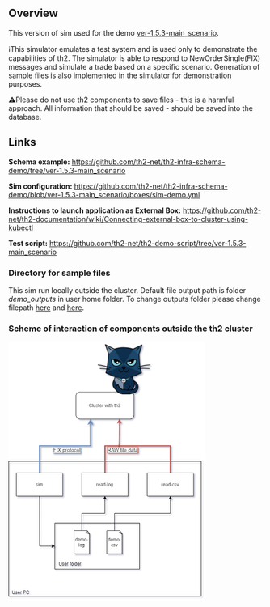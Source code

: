 ## Overview
This version of sim used for the demo [ver-1.5.3-main_scenario](https://github.com/th2-net/th2-infra-schema-demo/tree/ver-1.5.3-main_scenario).

ℹ️This simulator emulates a test system and is used only to demonstrate the capabilities of th2. 
The simulator is able to respond to NewOrderSingle(FIX) messages and simulate a trade based on a specific scenario. 
Generation of sample files is also implemented in the simulator for demonstration purposes. 

⚠️Please do not use th2 components to save files - this is a harmful approach. 
All information that should be saved - should be saved into the database.


## Links
**Schema example:** https://github.com/th2-net/th2-infra-schema-demo/tree/ver-1.5.3-main_scenario

**Sim configuration:** https://github.com/th2-net/th2-infra-schema-demo/blob/ver-1.5.3-main_scenario/boxes/sim-demo.yml

**Instructions to launch application as External Box:** https://github.com/th2-net/th2-documentation/wiki/Connecting-external-box-to-cluster-using-kubectl

**Test script:** https://github.com/th2-net/th2-demo-script/tree/ver-1.5.3-main_scenario

### Directory for sample files
This sim run locally outside the cluster.
Default file output path is folder *demo_outputs* in user home folder.
To change outputs folder please change filepath [here](https://github.com/th2-net/th2-sim-template/blob/e59c852b44aaaee1da16097d842d847675318b4e/src/main/kotlin/com/exactpro/th2/sim/template/rule/KotlinFIXRule.kt#L37) and [here](https://github.com/th2-net/th2-sim-template/blob/e59c852b44aaaee1da16097d842d847675318b4e/src/main/resources/log4j.properties#L18).

### Scheme of interaction of components outside the th2 cluster
![alt text](schema.png)
